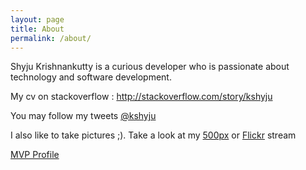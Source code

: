 ```yaml
---
layout: page
title: About
permalink: /about/
---
```


Shyju Krishnankutty is a curious developer who is passionate about technology and software development.

<p>My cv on stackoverflow : <a href="http://stackoverflow.com/story/kshyju">http://stackoverflow.com/story/kshyju</a></p>
<p>You may follow my tweets <a href="https://twitter.com/kshyju" target="_blank">@kshyju</a></p>
<p>I also like to take pictures ;). Take a look at my <a href="https://500px.com/kshyju" target="_blank">500px</a> or <a href="https://www.flickr.com/photos/kshyju/" target="_blank">Flickr</a> stream</p>
<p><a href="https://mvp.microsoft.com/en-us/PublicProfile/5002157?fullName=Shyju%20%20Krishnankutty" target="_blank">MVP Profile</a>